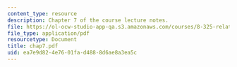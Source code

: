 ```yaml
---
content_type: resource
description: Chapter 7 of the course lecture notes.
file: https://ol-ocw-studio-app-qa.s3.amazonaws.com/courses/8-325-relativistic-quantum-field-theory-iii-spring-2003/ea7e9d824e7601fad4888d6ae8a3ea5c_chap7.pdf
file_type: application/pdf
resourcetype: Document
title: chap7.pdf
uid: ea7e9d82-4e76-01fa-d488-8d6ae8a3ea5c
---
```

